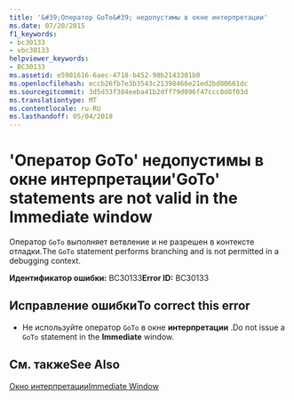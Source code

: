 ```yaml
---
title: '&#39;Оператор GoTo&#39; недопустимы в окне интерпретации'
ms.date: 07/20/2015
f1_keywords:
- bc30133
- vbc30133
helpviewer_keywords:
- BC30133
ms.assetid: e5901616-6aec-4718-b452-90b2143301b0
ms.openlocfilehash: eccb26fb7e3b3543c21398466e21ed2bd80661dc
ms.sourcegitcommit: 3d5d33f384eeba41b2dff79d096f47ccc8d8f03d
ms.translationtype: MT
ms.contentlocale: ru-RU
ms.lasthandoff: 05/04/2018
---
```

# <a name="39goto39-statements-are-not-valid-in-the-immediate-window"></a><span data-ttu-id="f1214-102">&#39;Оператор GoTo&#39; недопустимы в окне интерпретации</span><span class="sxs-lookup"><span data-stu-id="f1214-102">&#39;GoTo&#39; statements are not valid in the Immediate window</span></span>
<span data-ttu-id="f1214-103">Оператор `GoTo` выполняет ветвление и не разрешен в контексте отладки.</span><span class="sxs-lookup"><span data-stu-id="f1214-103">The `GoTo` statement performs branching and is not permitted in a debugging context.</span></span>  
  
 <span data-ttu-id="f1214-104">**Идентификатор ошибки:** BC30133</span><span class="sxs-lookup"><span data-stu-id="f1214-104">**Error ID:** BC30133</span></span>  
  
## <a name="to-correct-this-error"></a><span data-ttu-id="f1214-105">Исправление ошибки</span><span class="sxs-lookup"><span data-stu-id="f1214-105">To correct this error</span></span>  
  
-   <span data-ttu-id="f1214-106">Не используйте оператор `GoTo` в окне **интерпретации** .</span><span class="sxs-lookup"><span data-stu-id="f1214-106">Do not issue a `GoTo` statement in the **Immediate** window.</span></span>  
  
## <a name="see-also"></a><span data-ttu-id="f1214-107">См. также</span><span class="sxs-lookup"><span data-stu-id="f1214-107">See Also</span></span>  
 [<span data-ttu-id="f1214-108">Окно интерпретации</span><span class="sxs-lookup"><span data-stu-id="f1214-108">Immediate Window</span></span>](/visualstudio/ide/reference/immediate-window)
